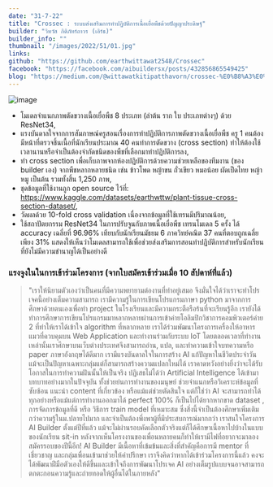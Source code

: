 ```yaml
---
date: "31-7-22"
title: "Crossec : ระบบส่งเสริมการทำปฏิบัติการเนื้อเยื่อพืชด้วยปัญญาประดิษฐ์"
builder: "วิทวัส กิติภัทร์ถาวร (เอิร์ธ)"
builder_info: ""
thumbnail: "/images/2022/51/01.jpg"
links:
github: "https://github.com/earthwittawat2548/Crossec"
facebook: "https://facebook.com/aibuildersx/posts/432856865549425"
blog: "https://medium.com/@wittawatkitipatthavorn/crossec-%E0%B8%A3%E0%B8%B0%E0%B8%9A%E0%B8%9A%E0%B8%AA%E0%B9%88%E0%B8%87%E0%B9%80%E0%B8%AA%E0%B8%A3%E0%B8%B4%E0%B8%A1%E0%B8%81%E0%B8%B2%E0%B8%A3%E0%B8%97%E0%B8%B3%E0%B8%9B%E0%B8%8F%E0%B8%B4%E0%B8%9A%E0%B8%B1%E0%B8%95%E0%B8%B4%E0%B8%81%E0%B8%B2%E0%B8%A3%E0%B9%80%E0%B8%99%E0%B8%B7%E0%B9%89%E0%B8%AD%E0%B9%80%E0%B8%A2%E0%B8%B7%E0%B9%88%E0%B8%AD%E0%B8%9E%E0%B8%B7%E0%B8%8A%E0%B8%94%E0%B9%89%E0%B8%A7%E0%B8%A2%E0%B8%9B%E0%B8%B1%E0%B8%8D%E0%B8%8D%E0%B8%B2%E0%B8%9B%E0%B8%A3%E0%B8%B0%E0%B8%94%E0%B8%B4%E0%B8%A9%E0%B8%90%E0%B9%8C-77613e88fb0a"
---
```


![image](/images/2022/51/01.jpg)

- โมเดลจำแนกภาพตัดขวางเนื้อเยื่อพืช 8 ประเภท (ลำต้น ราก ใบ ประเภทต่างๆ) ด้วย ResNet34,
- แรงบันดาลใจจากการสัมภาษณ์ครูสอนเรื่องการทำปฏิบัติการภาพตัดขวางเนื้อเยื่อพืช ครู 1 คนต้องมีหน้าที่ตรวจชิ้นเนื้อที่นักเรียนประมาณ 40 คนทำการตัดขวาง (cross section) ทำให้ต้องใช้เวลานานหรือจำเป็นต้องจำกัดชนิดของพืชที่เลือกมาทำปฏิบัติการลง,
- ทำ cross section เพื่อเก็บภาพจากห้องปฏิบัติการด้วยความช่วยเหลือของทีมงาน (ของ builder เอง) จากพืชหลากหลายชนิด เช่น ข้าวโพด หญ้าขน ถั่วเขียว หมอน้อย ผัดเป็ดไทย หญ้าหมู เป็นต้น รวมทั้งสิ้น 1,250 ภาพ,
- ชุดข้อมูลที่ใช้งานถูก open source ไว้ที่: https://www.kaggle.com/datasets/earthwttw/plant-tissue-cross-section-dataset/,
- วัดผลด้วย 10-fold cross validation เนื่องจากข้อมูลที่ใช้เทรนมีปริมาณน้อย,
- ใช้สถาปัตยกรรม ResNet34 ในการปรับจูนกับภาพเนื้อเยื่อพืช เทรนโมเดล 5 ครั้ง ได้ accuracy เฉลี่ยที่ 96.96% เทียบกับนักเรียนมัธยม 6 ภาควิทย์คณิต 37 คนที่ตอบถูกเฉลี่ยเพียง 31% แสดงให้เห็นว่าโมเดลสามารถใช้เพื่อช่วยส่งเสริมการสอนทำปฏิบัติการสำหรับนักเรียนที่ยังไม่มีความชำนาญได้เป็นอย่างดี

### แรงจูงในในการเข้าร่วมโครงการ (จากใบสมัครเข้าร่วมเมื่อ 10 สัปดาห์ที่แล้ว)

> "เราให้นิยามตัวเองว่าเป็นคนที่มีความพยายามต่องานที่ทำอยู่เสมอ จึงมั่นใจได้ว่าเราจะทำโปรเจคนี้อย่างเต็มความสามารถ เรามีความรู้ในการเขียนโปรแกรมภาษา python มาจากการศึกษาด้วยตนเองเพื่อทำ project ในโรงเรียนและมีความกระตือรือร้นที่จะเรียนรู้อีก เรายังได้ทำการศึกษาการเขียนโปรแกรมมาหลากหลายผ่านการเข้าค่ายโอลิมปิกวิชาการคอมพิวเตอร์ค่าย 2 ที่ทำให้เราได้เข้าใจ algorithm ที่หลากหลาย เราได้ร่วมพัฒนาโครงการเครื่องให้อาหารแมวที่ควบคุมบน Web Application และทำงานร่วมกับระบบ IoT โดยตลอดเวลาที่ทำงานเหล่านั้นเราศึกษาบนเว็บต่างประเทศจึงสามารถอ่าน, แปล, และทำความเข้าใจบทความหรือ paper ภาษาอังกฤษได้ดีมาก เรามีแรงบันดาลใจในการสร้าง AI แก้ปัญหาในชีวิตประจำวัน แม้จะเป็นปัญหาเฉพาะกลุ่มแต่ก็สามารถสร้างความแปลกใหม่ได้ เราคาดหวังอย่างยิ่งว่าจะได้รับโอกาสในการทำความฝันนั้นให้เป็นจริง  ปฏิเสธไม่ได้ว่า Artificial Intelligence ได้เข้ามาบทบาทอย่างมากในปัจจุบัน ทั้งช่วยย่นการทำงานของมนุษย์ ช่วยจำแนกหรือวิเคราะห์ข้อมูลที่ซับซ้อน แนะนำ content ที่เกี่ยวข้อง หรือแม้แต่ช่วยตัดสินใจ แต่ก็ใช่ว่า AI จะสามารถทำได้ทุกอย่างหรือแม้แต่การทำงานออกมาได้ perfect 100% ก็เป็นไปได้ยากหากขาด dataset , การจัดการข้อมูลที่ดี หรือ วิธีการ train model ที่เหมาะสม ซึ่งสิ่งนี้จำเป็นต้องศึกษาเพิ่มเติมกว่าความรู้ในม.ปลายไปมาก และจำเป็นต้องพึ่งพาผู้ที่มีประสบการณ์มากกว่า  เราสนใจโครงการ AI Builder ตั้งแต่ปีที่แล้ว แม้จะไม่ผ่านรอบคัดเลือกตัวจริงแต่ก็ได้ศึกษาเนื้อหาไปบ้างในแบบของนักเรียน sit-in หลังจากเห็นโครงงานของเพื่อนหลายคนก็ทำให้เรามีไฟที่อยากจะมาลองสมัครรอบของปีนี้อีก! AI Builder มีเนื้อหาที่เข้มข้นและสิ่งที่สำคัญคือการมี mentor ที่เชี่ยวชาญ และกลุ่มเพื่อนเข้ามาช่วยให้คำปรึกษา เราจึงคิดว่าหากได้เข้าร่วมโครงการนี้แล้ว คงจะได้พัฒนาฝีมือตัวเองให้ดีขึ้นและเข้าใจถึงการพัฒนาโปรเจค AI อย่างเต็มรูปแบบจนอาจสามารถตกตะกอนความรู้และถ่ายทอดให้ผู้อื่นได้ในภายหลัง"